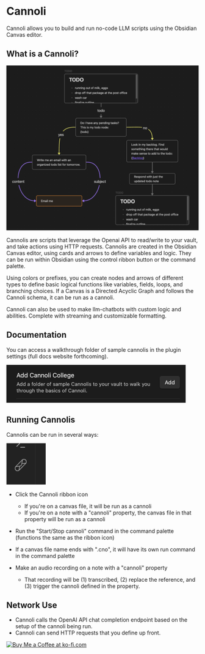 # Cannoli

Cannoli allows you to build and run no-code LLM scripts using the Obsidian Canvas editor.

## What is a Cannoli?

![Example Cannoli](/assets/exampleCannoli.png)

Cannolis are scripts that leverage the Openai API to read/write to your vault, and take actions using HTTP requests. Cannolis are created in the Obsidian Canvas editor, using cards and arrows to define variables and logic. They can be run within Obsidian using the control ribbon button or the command palette.

Using colors or prefixes, you can create nodes and arrows of different types to define basic logical functions like variables, fields, loops, and branching choices. If a Canvas is a Directed Acyclic Graph and follows the Cannoli schema, it can be run as a cannoli.

Cannoli can also be used to make llm-chatbots with custom logic and abilities. Complete with streaming and customizable formatting.

## Documentation

You can access a walkthrough folder of sample cannolis in the plugin settings (full docs website forthcoming).

![Cannoli College](/assets/cannoliCollege.png)

## Running Cannolis

Cannolis can be run in several ways:

![Icon](/assets/icon.png)

- Click the Cannoli ribbon icon
    - If you're on a canvas file, it will be run as a cannoli
	- If you're on a note with a "cannoli" property, the canvas file in that property will be run as a cannoli

- Run the "Start/Stop cannoli" command in the command palette (functions the same as the ribbon icon)
- If a canvas file name ends with ".cno", it will have its own run command in the command palette
- Make an audio recording on a note with a "cannoli" property
 	- That recording will be (1) transcribed, (2) replace the reference, and (3) trigger the cannoli defined in the property.

## Network Use

-   Cannoli calls the OpenAI API chat completion endpoint based on the setup of the cannoli being run.
-   Cannoli can send HTTP requests that you define up front.

<a href='https://ko-fi.com/Z8Z1OHPFX' target='_blank'><img height='36' style='border:0px;height:36px;' src='https://storage.ko-fi.com/cdn/kofi2.png?v=3' border='0' alt='Buy Me a Coffee at ko-fi.com' /></a>
